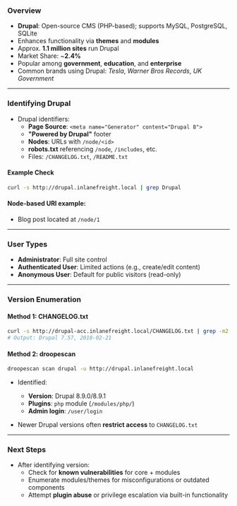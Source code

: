 ### **Overview**

- **Drupal**: Open-source CMS (PHP-based); supports MySQL, PostgreSQL, SQLite
- Enhances functionality via **themes** and **modules**
- Approx. **1.1 million sites** run Drupal
- Market Share: ~**2.4%**
- Popular among **government**, **education**, and **enterprise**
- Common brands using Drupal: _Tesla_, _Warner Bros Records_, _UK Government_

---

### **Identifying Drupal**

- Drupal identifiers:
    - **Page Source**: `<meta name="Generator" content="Drupal 8">`
    - **"Powered by Drupal"** footer
    - **Nodes**: URLs with `/node/<id>`
    - **robots.txt** referencing `/node`, `/includes`, etc.
    - Files: `/CHANGELOG.txt`, `/README.txt`

#### Example Check
```bash
curl -s http://drupal.inlanefreight.local | grep Drupal
```
#### Node-based URI example:

- Blog post located at `/node/1`

---
### **User Types**

- **Administrator**: Full site control
- **Authenticated User**: Limited actions (e.g., create/edit content)
- **Anonymous User**: Default for public visitors (read-only)

---

### **Version Enumeration**

#### Method 1: CHANGELOG.txt
```bash
curl -s http://drupal-acc.inlanefreight.local/CHANGELOG.txt | grep -m2 ""
# Output: Drupal 7.57, 2018-02-21
```

#### Method 2: droopescan
```bash
droopescan scan drupal -u http://drupal.inlanefreight.local
```

- Identified:
    - **Version**: Drupal 8.9.0/8.9.1
    - **Plugins**: `php` module (`/modules/php/`)
    - **Admin login**: `/user/login`

- Newer Drupal versions often **restrict access** to `CHANGELOG.txt`

----

### **Next Steps**

- After identifying version:
    - Check for **known vulnerabilities** for core + modules
    - Enumerate modules/themes for misconfigurations or outdated components
    - Attempt **plugin abuse** or privilege escalation via built-in functionality